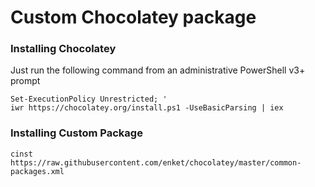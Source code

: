 # Custom Chocolatey package

### Installing Chocolatey
Just run the following command from an administrative PowerShell v3+ prompt

    Set-ExecutionPolicy Unrestricted; '
    iwr https://chocolatey.org/install.ps1 -UseBasicParsing | iex

### Installing Custom Package

    cinst https://raw.githubusercontent.com/enket/chocolatey/master/common-packages.xml


